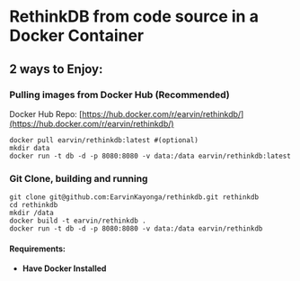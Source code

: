 # RethinkDB from code source in a Docker Container

## 2 ways to Enjoy:

### Pulling images from Docker Hub (Recommended)

Docker Hub Repo: [https://hub.docker.com/r/earvin/rethinkdb/](https://hub.docker.com/r/earvin/rethinkdb/)

```
docker pull earvin/rethinkdb:latest #(optional)
mkdir data
docker run -t db -d -p 8080:8080 -v data:/data earvin/rethinkdb:latest

```

### Git Clone, building and running

```
git clone git@github.com:EarvinKayonga/rethinkdb.git rethinkdb
cd rethinkdb
mkdir /data
docker build -t earvin/rethinkdb .
docker run -t db -d -p 8080:8080 -v data:/data earvin/rethinkdb

```

#### Requirements:

 * **Have Docker Installed**
